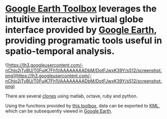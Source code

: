 # [Google Earth Toolbox](http://code.google.com/p/googleearthtoolbox/source/browse/) leverages the intuitive interactive virtual globe interface provided by [Google Earth](http://earth.google.com), providing programatic tools useful in spatio-temporal analysis. #

![https://lh3.googleusercontent.com/-nChIo2jTyBU/T0FujK7Fh1I/AAAAAAAADbM/DotFJwxK39Y/s512/screenshot.png](https://lh3.googleusercontent.com/-nChIo2jTyBU/T0FujK7Fh1I/AAAAAAAADbM/DotFJwxK39Y/s512/screenshot.png)

There are several [clones](http://code.google.com/p/googleearthtoolbox/source/clones) using matlab, octave, ruby and python.

Using the functions provided by [this toolbox](http://code.google.com/p/googleearthtoolbox/source/browse/),  data can be exported to [KML](http://en.wikipedia.org/wiki/Keyhole_Markup_Language), which can be subsequently viewed in [Google Earth](http://en.wikipedia.org/wiki/Google_Earth).

